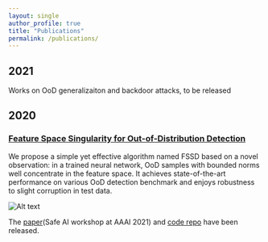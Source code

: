 ```yaml
---
layout: single
author_profile: true
title: "Publications"
permalink: /publications/
---
```



## 2021 

Works on OoD generalizaiton and backdoor attacks, to be released

## 2020 

### [Feature Space Singularity for Out-of-Distribution Detection](https://arxiv.org/abs/2011.14654) 

We propose a simple yet effective algorithm named FSSD based on a novel observation: in a trained neural network, OoD samples with bounded norms well concentrate in the feature space. It achieves state-of-the-art performance on various OoD detection benchmark and enjoys robustness to slight corruption in test data. 

![Alt text](../assets/fssd_img1.jpg?raw=true "FSSD demo")

The [paper](https://arxiv.org/abs/2011.14654)(Safe AI workshop at AAAI 2021) and  [code repo](https://github.com/megvii-research/FSSD_OoD_Detection) have been released. 
